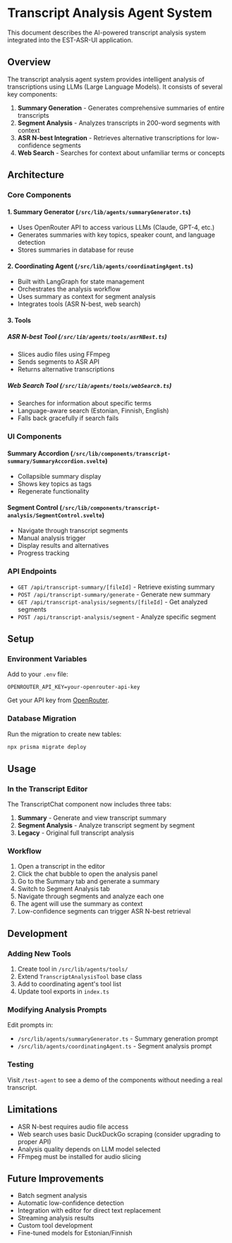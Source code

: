 # Transcript Analysis Agent System

This document describes the AI-powered transcript analysis system integrated into the EST-ASR-UI application.

## Overview

The transcript analysis agent system provides intelligent analysis of transcriptions using LLMs (Large Language Models). It consists of several key components:

1. **Summary Generation** - Generates comprehensive summaries of entire transcripts
2. **Segment Analysis** - Analyzes transcripts in 200-word segments with context
3. **ASR N-best Integration** - Retrieves alternative transcriptions for low-confidence segments
4. **Web Search** - Searches for context about unfamiliar terms or concepts

## Architecture

### Core Components

#### 1. Summary Generator (`/src/lib/agents/summaryGenerator.ts`)
- Uses OpenRouter API to access various LLMs (Claude, GPT-4, etc.)
- Generates summaries with key topics, speaker count, and language detection
- Stores summaries in database for reuse

#### 2. Coordinating Agent (`/src/lib/agents/coordinatingAgent.ts`)
- Built with LangGraph for state management
- Orchestrates the analysis workflow
- Uses summary as context for segment analysis
- Integrates tools (ASR N-best, web search)

#### 3. Tools

##### ASR N-best Tool (`/src/lib/agents/tools/asrNBest.ts`)
- Slices audio files using FFmpeg
- Sends segments to ASR API
- Returns alternative transcriptions

##### Web Search Tool (`/src/lib/agents/tools/webSearch.ts`)
- Searches for information about specific terms
- Language-aware search (Estonian, Finnish, English)
- Falls back gracefully if search fails

### UI Components

#### Summary Accordion (`/src/lib/components/transcript-summary/SummaryAccordion.svelte`)
- Collapsible summary display
- Shows key topics as tags
- Regenerate functionality

#### Segment Control (`/src/lib/components/transcript-analysis/SegmentControl.svelte`)
- Navigate through transcript segments
- Manual analysis trigger
- Display results and alternatives
- Progress tracking

### API Endpoints

- `GET /api/transcript-summary/[fileId]` - Retrieve existing summary
- `POST /api/transcript-summary/generate` - Generate new summary
- `GET /api/transcript-analysis/segments/[fileId]` - Get analyzed segments
- `POST /api/transcript-analysis/segment` - Analyze specific segment

## Setup

### Environment Variables

Add to your `.env` file:
```
OPENROUTER_API_KEY=your-openrouter-api-key
```

Get your API key from [OpenRouter](https://openrouter.ai/).

### Database Migration

Run the migration to create new tables:
```bash
npx prisma migrate deploy
```

## Usage

### In the Transcript Editor

The TranscriptChat component now includes three tabs:

1. **Summary** - Generate and view transcript summary
2. **Segment Analysis** - Analyze transcript segment by segment
3. **Legacy** - Original full transcript analysis

### Workflow

1. Open a transcript in the editor
2. Click the chat bubble to open the analysis panel
3. Go to the Summary tab and generate a summary
4. Switch to Segment Analysis tab
5. Navigate through segments and analyze each one
6. The agent will use the summary as context
7. Low-confidence segments can trigger ASR N-best retrieval

## Development

### Adding New Tools

1. Create tool in `/src/lib/agents/tools/`
2. Extend `TranscriptAnalysisTool` base class
3. Add to coordinating agent's tool list
4. Update tool exports in `index.ts`

### Modifying Analysis Prompts

Edit prompts in:
- `/src/lib/agents/summaryGenerator.ts` - Summary generation prompt
- `/src/lib/agents/coordinatingAgent.ts` - Segment analysis prompt

### Testing

Visit `/test-agent` to see a demo of the components without needing a real transcript.

## Limitations

- ASR N-best requires audio file access
- Web search uses basic DuckDuckGo scraping (consider upgrading to proper API)
- Analysis quality depends on LLM model selected
- FFmpeg must be installed for audio slicing

## Future Improvements

- Batch segment analysis
- Automatic low-confidence detection
- Integration with editor for direct text replacement
- Streaming analysis results
- Custom tool development
- Fine-tuned models for Estonian/Finnish